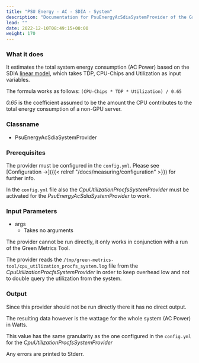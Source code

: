 ```yaml
---
title: "PSU Energy - AC - SDIA - System"
description: "Documentation for PsuEnergyAcSdiaSystemProvider of the Green Metrics Tool"
lead: ""
date: 2022-12-10T08:49:15+00:00
weight: 170
---
```


### What it does
It estimates the total system energy consumption (AC Power) based on the SDIA 
[linear model](https://docs.google.com/spreadsheets/d/1uCQVs8mVgfu6fcQLEttDgfqPzhCm1yuf19_9RUDuU6w/edit#gid=1126994188), which takes TDP, CPU-Chips and Utilization as input variables.

The formula works as follows:
`(CPU-Chips * TDP * Utilization) / 0.65`

*0.65* is the coefficient assumed to be the amount the CPU contributes to the
total energy consumption of a non-GPU server.

### Classname
- PsuEnergyAcSdiaSystemProvider

### Prerequisites

The provider must be configured in the `config.yml`. Please see [Configuration →]({{< relref "/docs/measuring/configuration" >}})
for further info.

In the `config.yml` file also the *CpuUtilizationProcfsSystemProvider* must be activated
 for the *PsuEnergyAcSdiaSystemProvider* to work.

### Input Parameters

- args
    - Takes no arguments

The provider cannot be run directly, it only works in conjunction with a run 
of the Green Metrics Tool.

The provider reads the `/tmp/green-metrics-tool/cpu_utilization_procfs_system.log` file
from the *CpuUtilizationProcfsSystemProvider* in order to keep overhead low and 
not to double query the utilization from the system.

### Output

Since this provider should not be run directly there it has no direct output.

The resulting data however is the wattage for the whole system (AC Power) in Watts.

This value has the same granularity as the one configured in the `config.yml` for the
*CpuUtilizationProcfsSystemProvider*

Any errors are printed to Stderr.


